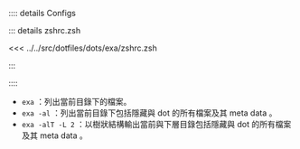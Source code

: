 :::: details Configs

::: details zshrc.zsh

<<< ../../src/dotfiles/dots/exa/zshrc.zsh

:::

::::

- `exa` ：列出當前目錄下的檔案。
- `exa -al` ：列出當前目錄下包括隱藏與 dot 的所有檔案及其 meta data 。
- `exa -alT -L 2` ：以樹狀結構輸出當前與下層目錄包括隱藏與 dot 的所有檔案及其 meta data 。

